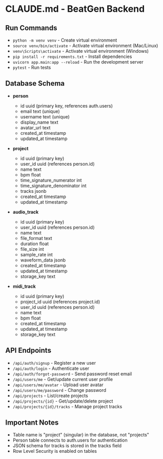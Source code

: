 # CLAUDE.md - BeatGen Backend

## Run Commands
- `python -m venv venv` - Create virtual environment
- `source venv/bin/activate` - Activate virtual environment (Mac/Linux)
- `venv\Scripts\activate` - Activate virtual environment (Windows)
- `pip install -r requirements.txt` - Install dependencies
- `uvicorn app.main:app --reload` - Run the development server
- `pytest` - Run tests

## Database Schema
- **person**
  - id uuid (primary key, references auth.users)
  - email text (unique)
  - username text (unique)
  - display_name text
  - avatar_url text
  - created_at timestamp
  - updated_at timestamp

- **project**
  - id uuid (primary key)
  - user_id uuid (references person.id)
  - name text
  - bpm float
  - time_signature_numerator int
  - time_signature_denominator int
  - tracks jsonb
  - created_at timestamp
  - updated_at timestamp

- **audio_track**
  - id uuid (primary key)
  - user_id uuid (references person.id)
  - name text
  - file_format text
  - duration float
  - file_size int
  - sample_rate int
  - waveform_data jsonb
  - created_at timestamp
  - updated_at timestamp
  - storage_key text

- **midi_track**
  - id uuid (primary key)
  - project_id uuid (references project.id)
  - user_id uuid (references person.id)
  - name text
  - bpm float
  - created_at timestamp
  - updated_at timestamp
  - storage_key text

## API Endpoints
- `/api/auth/signup` - Register a new user
- `/api/auth/login` - Authenticate user
- `/api/auth/forgot-password` - Send password reset email
- `/api/users/me` - Get/update current user profile
- `/api/users/me/avatar` - Upload user avatar
- `/api/users/me/password` - Change password
- `/api/projects` - List/create projects
- `/api/projects/{id}` - Get/update/delete project
- `/api/projects/{id}/tracks` - Manage project tracks

## Important Notes
- Table name is "project" (singular) in the database, not "projects"
- Person table connects to auth.users for authentication
- JSON schema for tracks is stored in the tracks field
- Row Level Security is enabled on tables